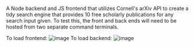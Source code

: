 A Node backend and JS frontend that utilizes Cornell's arXiv API to create a tidy search engine that provides 10 free scholarly publications for any search input given. To test this, the front and back ends will need to be hosted from two separate command terminals.

To load frontend: ![image](https://github.com/user-attachments/assets/785a2acf-6b8a-4c69-8fea-499572c32b25)
To load backend: ![image](https://github.com/user-attachments/assets/59e030ec-753e-47e9-ad49-1e278f3c9b3c)
